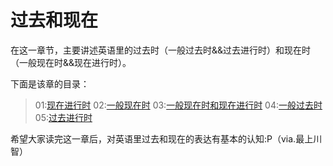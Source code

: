 # 过去和现在

在这一章节，主要讲述英语里的过去时（一般过去时&&过去进行时）和现在时（一般现在时&&现在进行时）。

下面是该章的目录：
>01:[现在进行时](Present-And-Past/Present-Continuous.md)
>02:[一般现在时](Present-And-Past/Present-Simple.md)
>03:[一般现在时和现在进行时](Present-And-Past/Present-Continuous-And-Present-Simple.md)
>04:[一般过去时](Present-And-Past/Present-Simple.md)
>05:[过去进行时](Present-And-Past/Past-Continuous.md)

希望大家读完这一章后，对英语里过去和现在的表达有基本的认知:P（via.最上川智）